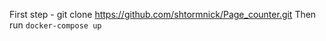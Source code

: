 First step - git clone https://github.com/shtormnick/Page_counter.git
Then run `docker-compose up` 
